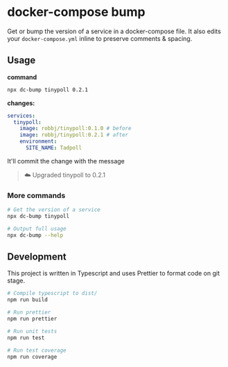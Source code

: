 # docker-compose bump

Get or bump the version of a service in a docker-compose file.
It also edits your `docker-compose.yml` inline to preserve comments & spacing.

## Usage

**command**

```bash
npx dc-bump tinypoll 0.2.1
```

**changes:**

```yml
services:
  tinypoll:
    image: robbj/tinypoll:0.1.0 # before
    image: robbj/tinypoll:0.2.1 # after
    environment:
      SITE_NAME: Tadpoll
```

It'll commit the change with the message

> :cloud: Upgraded tinypoll to 0.2.1

### More commands

```bash
# Get the version of a service
npx dc-bump tinypoll

# Output full usage
npx dc-bump --help
```

## Development

This project is written in Typescript and uses Prettier to format code on git stage.

```bash
# Compile typescript to dist/
npm run build

# Run prettier
npm run prettier

# Run unit tests
npm run test

# Run test coverage
npm run coverage
```
